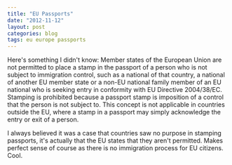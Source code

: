 ```yaml
---
title: "EU Passports"
date: "2012-11-12"
layout: post
categories: blog
tags: eu europe passports
---
```


Here's something I didn't know: Member states of the European Union are not permitted to place a stamp in the passport of a person who is not subject to immigration control, such as a national of that country, a national of another EU member state or a non-EU national family member of an EU national who is seeking entry in conformity with EU Directive 2004/38/EC. Stamping is prohibited because a passport stamp is imposition of a control that the person is not subject to. This concept is not applicable in countries outside the EU, where a stamp in a passport may simply acknowledge the entry or exit of a person.

I always believed it was a case that countries saw no purpose in stamping passports, it's actually that the EU states that they aren't permitted. Makes perfect sense of course as there is no immigration process for EU citizens. Cool.
